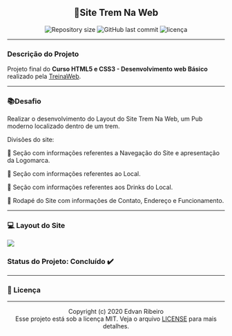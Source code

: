 <h2 align="center">
&#128642Site Trem Na Web
</h2>

<p align="center">
<img alt="Repository size" src="https://img.shields.io/github/repo-size/ejunior01/Site_TremnaWeb">
<img alt="GitHub last commit" src="https://img.shields.io/github/last-commit/ejunior01/Site_TremnaWeb">
<img  alt="licença" src="https://img.shields.io/github/license/ejunior01/Site_TremnaWeb" />
<p/>

------

### Descrição do Projeto
Projeto final do **Curso HTML5 e CSS3 - Desenvolvimento web Básico** realizado pela [TreinaWeb](https://www.treinaweb.com.br/).

------

###  :books:Desafio 
Realizar o desenvolvimento do Layout do Site Trem Na Web, um Pub moderno localizado dentro de um trem.

Divisões do site:

:page_facing_up: Seção com informações referentes a Navegação do Site e apresentação da Logomarca.

:page_facing_up: Seção com informações referentes ao Local. 

:page_facing_up: Seção com informações referentes aos Drinks do Local.

:page_facing_up: Rodapé do Site com informações de Contato, Endereço e Funcionamento.

------
### :computer: Layout do Site

<img src="https://github.com/ejunior01/Site_TremnaWeb/blob/master/design/design_final.png?raw=true">


### Status do Projeto: Concluído :heavy_check_mark:
-----

### :pencil: Licença
-----

<p align="center">
	Copyright (c) 2020 Edvan Ribeiro
    <br/>
    Esse projeto está sob a licença MIT. Veja o arquivo <a href="https://github.com/ejunior01/Site_TremnaWeb/blob/master/LICENSE">LICENSE</a> para mais detalhes.
</p>

